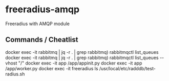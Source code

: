 # freeradius-amqp
Freeradius with AMQP module

## Commands / Cheatlist
docker exec -it rabbitmq | jq -r . | grep rabbitmq) rabbitmqctl list_queues
docker exec -it rabbitmq | jq -r . | grep rabbitmq) rabbitmqctl list_queues --vhost "/"
docker exec -it app /app/appinit.py
docker exec -it app /app/worker.py
docker exec -it freeradius ls /usr/local/etc/radddb/test-radius.sh
